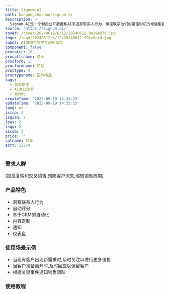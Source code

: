 ```yaml
---
title: Signum.AI
path: bangongzhushou/signum-ai
description: >-
  Signum.AI是一个利用公开数据和AI来追踪联系人行为、确定联系他们的最佳时机的增强型客户互动和留存平台。它可以追踪联系人的关键信号,如工作变动、关键词提及等,以便优先联系最有可能成交的客户。
source: 'https://signum.ai/'
cover: /cover/20240612/6/12/20240612_8a19e97d.jpg
logo: /logo/20240612/6/12/20240612_59fe0cc4.jpg
label: AI增强型客户互动和留存
component: false
procattr: 10
procattrname: 商业
procform: 1
procformname: 网站
proctype: 4
proctypename: 国外精选
tags:
  - 效率助手
  - Ai办公助手
  - 自动化
createTime: '2023-09-19 14:35:15'
updateTime: '2023-09-19 14:35:15'
lang: en
isicp: 2
isqian: 2
iswx: 2
isqq: 2
iscom: 2
price: ''
catname: 商业
sort: 13270
---
```




### 需求人群
[提高复购和交叉销售,预防客户流失,缩短销售周期]

### 产品特色
- 洞察联系人行为
- 自动评分
- 基于CRM的自动化
- 内容定制
- 通知
- 仪表盘

### 使用场景示例
- 当现有客户出现新需求时,及时关注以进行更多销售
- 当客户准备离开时,及时回应以保留客户
- 根据关键事件通知销售团队

### 使用教程


  
